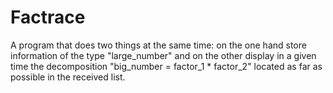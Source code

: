 # Factrace
A program that does two things at the same time: on the one hand store information of the type "large_number" and on the other display in a given time the decomposition "big_number = factor_1 * factor_2" located as far as possible in the received list.
